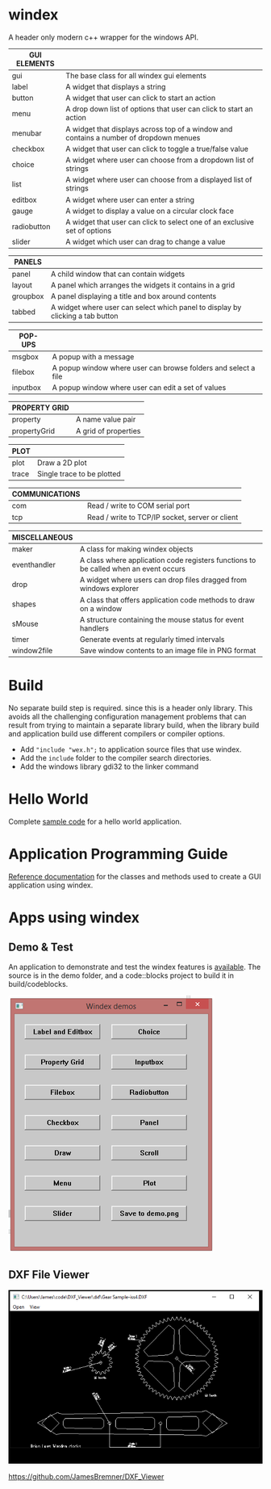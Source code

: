 # windex
 
A header only modern c++ wrapper for the windows API.


|GUI ELEMENTS||
|---|---|
|gui	|	The base class for all windex gui elements|
|label	|	A widget that displays a string|
button	|	A widget that user can click to start an action
menu	|	A drop down list of options that user can click to start an action
menubar	|	A widget that displays across top of a window and contains a number of dropdown menues
checkbox|	A widget that user can click to toggle a true/false value
choice	|	A widget where user can choose from a dropdown list of strings
list	|	A widget where user can choose from a displayed list of strings
editbox	|	A widget where user can enter a string
gauge	|	A widget to display a value on a circular clock face
radiobutton|	A widget that user can click to select one of an exclusive set of options
slider	|	A widget which user can drag to change a value

|PANELS||
|---|---|
|panel	|	A child window that can contain widgets|
|layout	|	A panel which arranges the widgets it contains in a grid|
|groupbox|	A panel displaying a title and box around contents|
|tabbed	|	A widget where user can select which panel to display by clicking a tab button|

|POP-UPS||
|---|---|
msgbox	|	A popup with a message
filebox	|	A popup window where user can browse folders and select a file
inputbox|	A popup window where user can edit a set of values

|PROPERTY GRID||
|---|---|
property	|A name value pair
propertyGrid|	A grid of properties

|PLOT||
|---|---|
plot		|Draw a 2D plot
trace		|Single trace to be plotted

|COMMUNICATIONS||
|---|---|
com		|Read / write to COM serial port
tcp  |Read / write to TCP/IP socket, server or client

|MISCELLANEOUS||
|---|---|
maker		|A class for making windex objects
eventhandler	|A class where application code registers functions to be called when an event occurs
drop		|A widget where users can drop files dragged from windows explorer
shapes		|A class that offers application code methods to draw on a window
sMouse		|A structure containing the mouse status for event handlers
timer		|Generate events at regularly timed intervals
window2file	|Save window contents to an image file in PNG format

# Build

No separate build step is required. since this is a header only library.  This avoids all the challenging configuration management problems that can result from trying to maintain a separate library build, when the library build and application build use different compilers or compiler options.  

 - Add `"include "wex.h";` to application source files that use windex.
 - Add the `include` folder to the compiler search directories.
 - Add the windows library gdi32 to the linker command

# Hello World

Complete [sample code](https://github.com/JamesBremner/windex/wiki/hello-world) for a hello world application.

# Application Programming Guide

[Reference documentation](https://jamesbremner.github.io/windex/hierarchy.html) for the classes and methods used to create a GUI application using windex.

# Apps using windex

## Demo & Test

An application to demonstrate and test the windex features is [available](https://github.com/JamesBremner/windex/releases/latest).  The source is in the demo folder, and a code::blocks project to build it in build/codeblocks.

<img src="https://github.com/JamesBremner/windex/blob/master/doc/demo.png" alt="demo"></a>

## DXF File Viewer

<img src="https://github.com/JamesBremner/windex/blob/master/doc/gears.PNG" alt="gears"></a>

https://github.com/JamesBremner/DXF_Viewer
